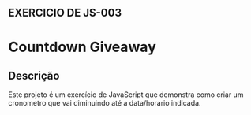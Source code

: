 ## EXERCICIO DE JS-003

# Countdown Giveaway

## Descrição
Este projeto é um exercício de JavaScript que demonstra como criar um cronometro que vai diminuindo até a data/horario indicada.